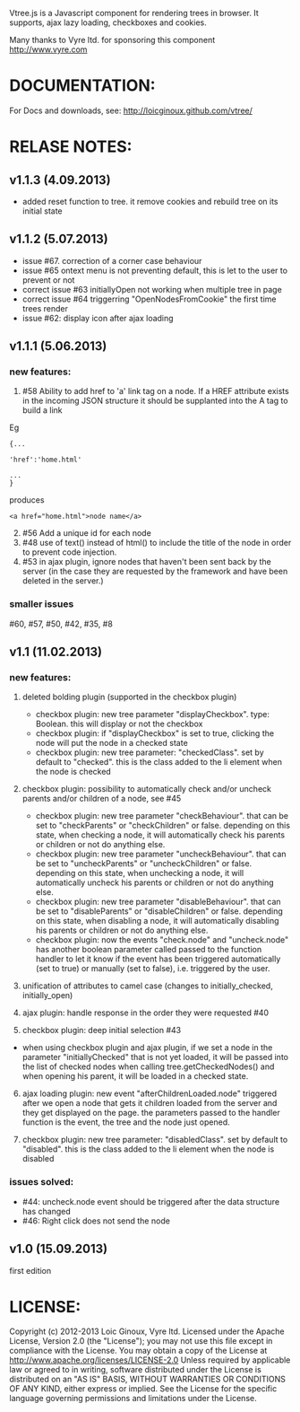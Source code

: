 
Vtree.js is a Javascript component for rendering trees in browser.
It supports, ajax lazy loading, checkboxes and cookies.

Many thanks to Vyre ltd. for sponsoring this component
http://www.vyre.com


DOCUMENTATION:
==============
For Docs and downloads, see:
http://loicginoux.github.com/vtree/


RELASE NOTES:
=============
v1.1.3 (4.09.2013)
-----------------
- added reset function to tree. it remove cookies and rebuild tree on its initial state

v1.1.2 (5.07.2013)
-----------------
- issue #67. correction of a corner case behaviour
- issue #65 ontext menu is not preventing default, this is let to the user to prevent or not
- correct issue #63 initiallyOpen not working when multiple tree in page
- correct issue #64 triggerring "OpenNodesFromCookie" the first time trees render
- issue #62: display icon after ajax loading

v1.1.1 (5.06.2013)
-----------------

### new features:
1. #58 Ability to add href to 'a' link tag on a node. If a HREF attribute exists in the incoming JSON structure it should be supplanted into the A tag to build a link

Eg

```
{...

'href':'home.html'

...
}
```

produces

```
<a href="home.html">node name</a>
```

2. #56 Add a unique id for each node
3. #48 use of text() instead of html() to include the title of the node in order to prevent code injection.
4. #53 in ajax plugin, ignore nodes that haven't been sent back by the server (in the case they are requested by the framework and have been deleted in the server.)

### smaller issues
#60, #57, #50, #42, #35, #8


v1.1 (11.02.2013)
-----------------

###  new features:

1. deleted bolding plugin (supported in the checkbox plugin)
	- checkbox plugin: new tree parameter "displayCheckbox". type: Boolean. this will display or not the checkbox
	- checkbox plugin: if "displayCheckbox" is set to true, clicking the node will put the node in a checked state
	- checkbox plugin: new tree parameter: "checkedClass". set by default to "checked". this is the class added to the li element when the node is checked

2. checkbox plugin: possibility to automatically check and/or uncheck parents and/or children of a node, see #45
	- checkbox plugin: new tree parameter "checkBehaviour". that can be set to "checkParents" or "checkChildren" or false. depending on this state, when checking a node, it will automatically check his parents or children or not do anything else.
	- checkbox plugin: new tree parameter "uncheckBehaviour". that can be set to "uncheckParents" or "uncheckChildren" or false. depending on this state, when unchecking a node, it will automatically uncheck his parents or children or not do anything else.
	- checkbox plugin: new tree parameter "disableBehaviour". that can be set to "disableParents" or "disableChildren" or false. depending on this state, when disabling a node, it will automatically disabling his parents or children or not do anything else.
	- checkbox plugin: now the events "check.node" and "uncheck.node" has another boolean parameter called passed to the function handler to let it know if the event has been triggered automatically (set to true) or manually (set to false), i.e. triggered by the user.
3. unification of attributes to camel case (changes to initially_checked, initially_open)

4. ajax plugin: handle response in the order they were requested #40

5. checkbox plugin: deep initial selection #43
 - when using checkbox plugin and ajax plugin, if we set a node in the parameter "initiallyChecked" that is not yet loaded, it will be passed into the list of checked nodes when calling tree.getCheckedNodes() and when opening his parent, it will be loaded in a checked state.

6. ajax loading plugin: new event "afterChildrenLoaded.node" triggered after we open a node that gets it children loaded from the server and they get displayed on the page. the parameters passed to the handler function is the event, the tree and the node just opened.

7. checkbox plugin: new tree parameter: "disabledClass". set by default to "disabled". this is the class added to the li element when the node is disabled


### issues solved:
- #44: uncheck.node event should be triggered after the data structure has changed
- #46: Right click does not send the node

v1.0 (15.09.2013)
-----------------
first edition


LICENSE:
========

Copyright (c) 2012-2013 Loic Ginoux, Vyre ltd.
Licensed under the Apache License, Version 2.0 (the "License");
you may not use this file except in compliance with the License.
You may obtain a copy of the License at
http://www.apache.org/licenses/LICENSE-2.0
Unless required by applicable law or agreed to in writing, software
distributed under the License is distributed on an "AS IS" BASIS,
WITHOUT WARRANTIES OR CONDITIONS OF ANY KIND, either express or implied.
See the License for the specific language governing permissions and
limitations under the License.